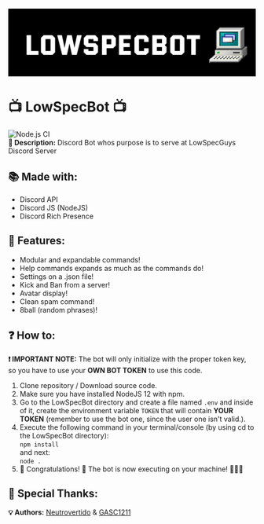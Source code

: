 ![](src/img/banner.png)

# 📺 LowSpecBot 📺

![Node.js CI](https://github.com/Neutrovertido/LowSpecBot/workflows/Node.js%20CI/badge.svg)  
**📖 Description:** Discord Bot whos purpose is to serve at LowSpecGuys Discord Server

## 📚 Made with:

-   Discord API
-   Discord JS (NodeJS)
-   Discord Rich Presence

## 🏅 Features:

-   Modular and expandable commands!
-   Help commands expands as much as the commands do!
-   Settings on a .json file!
-   Kick and Ban from a server!
-   Avatar display!
-   Clean spam command!
-   8ball (random phrases)!

## ❓ How to:

**❗ IMPORTANT NOTE:** The bot will only initialize with the proper token key, so you have to use your **OWN BOT TOKEN** to use this code.

1. Clone repository / Download source code.
2. Make sure you have installed NodeJS 12 with npm.
3. Go to the LowSpecBot directory and create a file named `.env` and inside of it, create the environment variable `TOKEN` that will contain **YOUR TOKEN** (remember to use the bot one, since the user one isn't valid.).
4. Execute the following command in your terminal/console (by using cd to the LowSpecBot directory):  
   `npm install`  
   and next:  
   `node .`
5. 🎉 Congratulations! 🎉 The bot is now executing on your machine! 👏👏👏

## 📣 Special Thanks:

**💡 Authors:** [Neutrovertido](https://github.com/Neutrovertido/) & [GASC1211](https://github.com/Gasc1211/)
